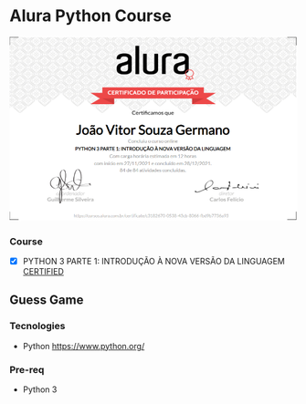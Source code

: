 # Alura Python Course

![CERTIFIED JOAO VITOR SOUZA GERMANO](resources/certified.PNG 'CERTIFIED JOAO VITOR SOUZA GERMANO')

### Course

- [x] PYTHON 3 PARTE 1: INTRODUÇÃO À NOVA VERSÃO DA LINGUAGEM [CERTIFIED](https://cursos.alura.com.br/certificate/joaovitorsgermano/python-3-introducao-a-nova-versao-da-linguagem)

## Guess Game

### Tecnologies

- Python https://www.python.org/

### Pre-req

- Python 3

